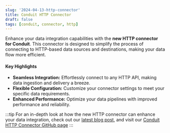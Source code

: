 ```yaml
---
slug: '2024-04-13-http-connector'
title: Conduit HTTP Connector
draft: false
tags: [conduit, connector, http]
---
```


Enhance your data integration capabilities with the **new HTTP connector for Conduit**. This connector is designed to simplify the process of connecting to HTTP-based data sources and destinations, making your data flow more efficient.

<!--truncate-->

#### Key Highlights

- **Seamless Integration:** Effortlessly connect to any HTTP API, making data ingestion and delivery a breeze.
- **Flexible Configuration:** Customize your connector settings to meet your specific data requirements.
- **Enhanced Performance:** Optimize your data pipelines with improved performance and reliability.

:::tip
For an in-depth look at how the new HTTP connector can enhance your data integration, check out our [latest blog post](https://meroxa.com/blog/introducing-the-new-http-connector-for-conduit-streamline-your-data-flow/), and visit our [Conduit HTTP Connector GitHub page](https://github.com/conduitio-labs/conduit-connector-http)
:::
